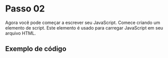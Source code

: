 # Passo 02

Agora você pode começar a escrever seu JavaScript. Comece criando um elemento de script. Este elemento é usado para carregar JavaScript em seu arquivo HTML.

## Exemplo de código
<script>
  // O código JavaScript vai aqui
</script>